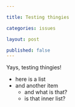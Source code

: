 ```yaml
---

title: Testing thingies

categories: issues

layout: post

published: false
---
```


Yays, testing thingies!

- here is a list
- and another item
    - and what is that?
    - is that inner list?